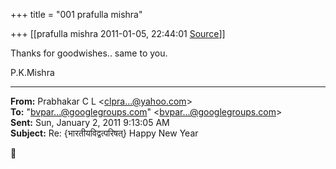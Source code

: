 +++
title = "001 prafulla mishra"

+++
[[prafulla mishra	2011-01-05, 22:44:01 [Source](https://groups.google.com/g/bvparishat/c/CpeBp7ULa_c)]]



  

Thanks for goodwishes.. same to you.

P.K.Mishra



  


------------------------------------------------------------------------

**From:** Prabhakar C L \<[clpra...@yahoo.com]()\>  
**To:** "[bvpar...@googlegroups.com]()" \<[bvpar...@googlegroups.com]()\>  
**Sent:** Sun, January 2, 2011 9:13:05 AM  
**Subject:** Re: {भारतीयविद्वत्परिषत्} Happy New Year  



